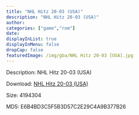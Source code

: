 ```yaml
---
title: "NHL Hitz 20-03 (USA)"
description: "NHL Hitz 20-03 (USA)"
author: 
categories: ["game","rom"]
date: 
displayInList: true
displayInMenu: false
dropCap: false
featuredImage: /img/gba/NHL Hitz 20-03 [USA].jpg
---
```


Description: NHL Hitz 20-03 (USA)

Download: <a style="text-decoration:underline;" href="https://mega.nz/#!CTR2yIZI!5C-uIpzZuxBemal-JINM0kc5Pb39YQZoepRgCdLcFro" target = "_blank" rel = "nofollow" > NHL Hitz 20-03 (USA)</a>

Size: 4194304

MD5: E6B4BD3C5F5B3D57C2E29C4A9B377B26

